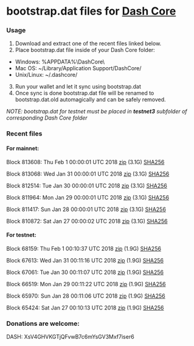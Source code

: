 # bootstrap.dat files for [Dash Core](https://www.dash.org)

### Usage

1. Download and extract one of the recent files linked below.
2. Place bootstrap.dat file inside of your Dash Core folder:
 - Windows: %APPDATA%\DashCore\
 - Mac OS: ~/Library/Application Support/DashCore/
 - Unix/Linux: ~/.dashcore/
3. Run your wallet and let it sync using bootstrap.dat
4. Once sync is done bootstrap.dat file will be renamed to bootstrap.dat.old automagically and can be safely removed.

_NOTE: bootstrap.dat for testnet must be placed in **testnet3** subfolder of corresponding Dash Core folder_

### Recent files

#### For mainnet:

Block 813608: Thu Feb  1 00:00:01 UTC 2018 [zip](https://dash-bootstrap.ams3.digitaloceanspaces.com/mainnet/2018-02-01/bootstrap.dat.zip) (3.1G) [SHA256](https://dash-bootstrap.ams3.digitaloceanspaces.com/mainnet/2018-02-01/sha256.txt)

Block 813068: Wed Jan 31 00:00:01 UTC 2018 [zip](https://dash-bootstrap.ams3.digitaloceanspaces.com/mainnet/2018-01-31/bootstrap.dat.zip) (3.1G) [SHA256](https://dash-bootstrap.ams3.digitaloceanspaces.com/mainnet/2018-01-31/sha256.txt)

Block 812514: Tue Jan 30 00:00:01 UTC 2018 [zip](https://dash-bootstrap.ams3.digitaloceanspaces.com/mainnet/2018-01-30/bootstrap.dat.zip) (3.1G) [SHA256](https://dash-bootstrap.ams3.digitaloceanspaces.com/mainnet/2018-01-30/sha256.txt)

Block 811964: Mon Jan 29 00:00:01 UTC 2018 [zip](https://dash-bootstrap.ams3.digitaloceanspaces.com/mainnet/2018-01-29/bootstrap.dat.zip) (3.1G) [SHA256](https://dash-bootstrap.ams3.digitaloceanspaces.com/mainnet/2018-01-29/sha256.txt)

Block 811417: Sun Jan 28 00:00:01 UTC 2018 [zip](https://dash-bootstrap.ams3.digitaloceanspaces.com/mainnet/2018-01-28/bootstrap.dat.zip) (3.1G) [SHA256](https://dash-bootstrap.ams3.digitaloceanspaces.com/mainnet/2018-01-28/sha256.txt)

Block 810872: Sat Jan 27 00:00:02 UTC 2018 [zip](https://dash-bootstrap.ams3.digitaloceanspaces.com/mainnet/2018-01-27/bootstrap.dat.zip) (3.1G) [SHA256](https://dash-bootstrap.ams3.digitaloceanspaces.com/mainnet/2018-01-27/sha256.txt)


#### For testnet:

Block 68159: Thu Feb  1 00:10:37 UTC 2018 [zip](https://dash-bootstrap.ams3.digitaloceanspaces.com/testnet/2018-02-01/bootstrap.dat.zip) (1.9G) [SHA256](https://dash-bootstrap.ams3.digitaloceanspaces.com/testnet/2018-02-01/sha256.txt)

Block 67613: Wed Jan 31 00:11:16 UTC 2018 [zip](https://dash-bootstrap.ams3.digitaloceanspaces.com/testnet/2018-01-31/bootstrap.dat.zip) (1.9G) [SHA256](https://dash-bootstrap.ams3.digitaloceanspaces.com/testnet/2018-01-31/sha256.txt)

Block 67061: Tue Jan 30 00:11:07 UTC 2018 [zip](https://dash-bootstrap.ams3.digitaloceanspaces.com/testnet/2018-01-30/bootstrap.dat.zip) (1.9G) [SHA256](https://dash-bootstrap.ams3.digitaloceanspaces.com/testnet/2018-01-30/sha256.txt)

Block 66519: Mon Jan 29 00:11:22 UTC 2018 [zip](https://dash-bootstrap.ams3.digitaloceanspaces.com/testnet/2018-01-29/bootstrap.dat.zip) (1.9G) [SHA256](https://dash-bootstrap.ams3.digitaloceanspaces.com/testnet/2018-01-29/sha256.txt)

Block 65970: Sun Jan 28 00:11:06 UTC 2018 [zip](https://dash-bootstrap.ams3.digitaloceanspaces.com/testnet/2018-01-28/bootstrap.dat.zip) (1.9G) [SHA256](https://dash-bootstrap.ams3.digitaloceanspaces.com/testnet/2018-01-28/sha256.txt)

Block 65424: Sat Jan 27 00:10:13 UTC 2018 [zip](https://dash-bootstrap.ams3.digitaloceanspaces.com/testnet/2018-01-27/bootstrap.dat.zip) (1.9G) [SHA256](https://dash-bootstrap.ams3.digitaloceanspaces.com/testnet/2018-01-27/sha256.txt)


### Donations are welcome:

DASH: XsV4GHVKGTjQFvwB7c6mYsGV3Mxf7iser6
